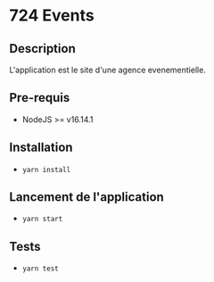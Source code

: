 # 724 Events

## Description
L'application est le site d'une agence evenementielle.
## Pre-requis
- NodeJS  >= v16.14.1

## Installation
- `yarn install`

## Lancement de l'application
- `yarn start`

## Tests
- `yarn test`


<!--

Dans page/index.js
    //Rajout des id:
    - id="nos-services"
    - id="nos-realisations"
    - id="notre-equipe"
    Permet de relier les éléments de la barre de navigation au section correspondant.

Dans containers/slider/index.js  
    - changement de l'icone "<" pour trier dans le bon ordre. 
    - Ajout de l'élément +1 a index ainsi que "?" a "byDateDesc".
    - Ajout de l'attribut alt avec renseignement de l'image. 
    - Suppresion des <></>.
    - Changement de la key pour qu'elle soit unique pour chaque slide           "event.title" => "event.date".
    - Ajout de l'attribut alt avec renseignement de l'image 
    "alt="forum"" => "alt={event.title}".
    - Changement de la key pour qu'elle corresponde à la slide en cours " key={`${event.id}`}" => "key={_.date}".
    - Remplacement de idx par index pour indiquer sur quelle image on se trouve "checked={idx === radioIdx} => "checked={index === radioIdx}".
    - Ajout de readOnly pour retirer erreur console

Dans pages/home/index.js
    - Changement de variable "const { last } = useData()"
    - Création de la variable last pour la récupération des dates pour les prestation
    - Changement:   
        <EventCard
            imageSrc={last?.cover}
            title={last?.title}
            date={new Date(last?.date)}
            small
            label="boom"
        />

    - Rajout des liens réseaux sociaux
    - rajout de "target="blank" qui permet l'ouverture d'une nouvelle fenetre

Dans pages/home/index.test.js
    -"timeout" délai d'expiration de 2000ms dépassé = erreur asynchrone

Dans containers/form/index.js 
    - Récupération de onSucces pour afficher la confirmation du message envoyé
          onSuccess();

Dans containers/form/index.test.js  
    - yarn test —watch
    - Modification:
       at waitForWrapper (node_modules/@testing-library/dom/dist/wait-for.js:187:27)
      at findByText (node_modules/@testing-library/dom/dist/query-helpers.js:101:33)
      at Object.<anonymous> (src/containers/Form/index.test.js:25:20) 

    - Rajout de waitFor  dans l'import "  ReferenceError: waitFor is not defined "
    -"timeout" délai d'expiration de 2000ms dépassé = erreur asynchrone

Dans helpers/date/index.js
    - Rajout +1 au tableau car 0 n'existe pas début a 1

Dans components/icon/index.test.js
    - partie facebook a completer, exemple sur twitch.
    
Dans components/logo/index.js
    - On retravaille le code "<text>" pour erreur console
      <text fill="url(#paint5_linear_56_57)" 
      style={{ 'font-family': 'Kalimati', 'font-size': '39px', 'font-weight': 700, 'white-space': 'pre' }} 
      x="-1.125" y="44.995">724
      </text>

      pour avoir
            style={{ 
        fontfamily: 'Kalimati', 
        fontsize: 40, 
        fontweight: 700, 
        whitespace: 'pre'
       }} 

       
-->
